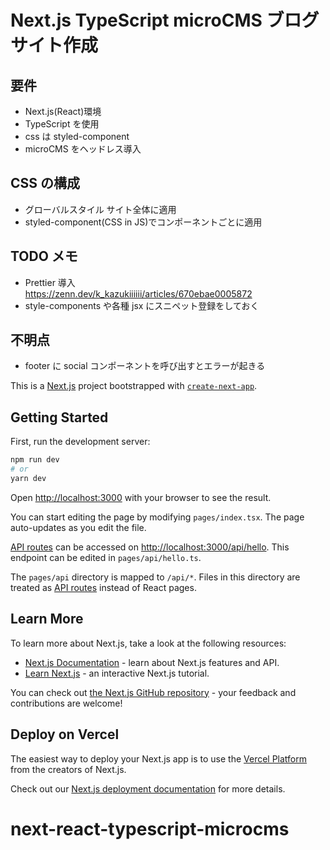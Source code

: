 # Next.js TypeScript microCMS ブログサイト作成

## 要件

- Next.js(React)環境
- TypeScript を使用
- css は styled-component
- microCMS をヘッドレス導入

## CSS の構成

- グローバルスタイル サイト全体に適用
- styled-component(CSS in JS)でコンポーネントごとに適用

## TODO メモ

- Prettier 導入  
  https://zenn.dev/k_kazukiiiiii/articles/670ebae0005872
- style-components や各種 jsx にスニペット登録をしておく

## 不明点

- footer に social コンポーネントを呼び出すとエラーが起きる

This is a [Next.js](https://nextjs.org/) project bootstrapped with [`create-next-app`](https://github.com/vercel/next.js/tree/canary/packages/create-next-app).

## Getting Started

First, run the development server:

```bash
npm run dev
# or
yarn dev
```

Open [http://localhost:3000](http://localhost:3000) with your browser to see the result.

You can start editing the page by modifying `pages/index.tsx`. The page auto-updates as you edit the file.

[API routes](https://nextjs.org/docs/api-routes/introduction) can be accessed on [http://localhost:3000/api/hello](http://localhost:3000/api/hello). This endpoint can be edited in `pages/api/hello.ts`.

The `pages/api` directory is mapped to `/api/*`. Files in this directory are treated as [API routes](https://nextjs.org/docs/api-routes/introduction) instead of React pages.

## Learn More

To learn more about Next.js, take a look at the following resources:

- [Next.js Documentation](https://nextjs.org/docs) - learn about Next.js features and API.
- [Learn Next.js](https://nextjs.org/learn) - an interactive Next.js tutorial.

You can check out [the Next.js GitHub repository](https://github.com/vercel/next.js/) - your feedback and contributions are welcome!

## Deploy on Vercel

The easiest way to deploy your Next.js app is to use the [Vercel Platform](https://vercel.com/new?utm_medium=default-template&filter=next.js&utm_source=create-next-app&utm_campaign=create-next-app-readme) from the creators of Next.js.

Check out our [Next.js deployment documentation](https://nextjs.org/docs/deployment) for more details.

# next-react-typescript-microcms
